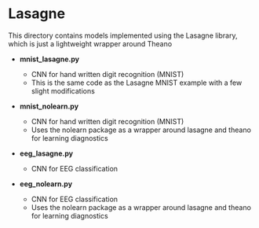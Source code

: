 # Lasagne

This directory contains models implemented using the Lasagne library, which is just a lightweight wrapper around Theano

* **mnist_lasagne.py**
  * CNN for hand written digit recognition (MNIST)
  * This is the same code as the Lasagne MNIST example with a few slight modifications

* **mnist_nolearn.py**
  * CNN for hand written digit recognition (MNIST)
  * Uses the nolearn package as a wrapper around lasagne and theano for learning diagnostics

* **eeg_lasagne.py**
  * CNN for EEG classification

* **eeg_nolearn.py**
  * CNN for EEG classification
  * Uses the nolearn package as a wrapper around lasagne and theano for learning diagnostics
